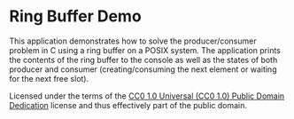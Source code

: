 # Ring Buffer Demo

This application demonstrates how to solve the producer/consumer problem
in C using a ring buffer on a POSIX system. The application prints the
contents of the ring buffer to the console as well as the states of both
producer and consumer (creating/consuming the next element or waiting
for the next free slot).

Licensed under the terms of the
[CC0 1.0 Universal (CC0 1.0) Public Domain Dedication][CC0] license
and thus effectively part of the public domain.

[CC0]: https://creativecommons.org/publicdomain/zero/1.0/deed
